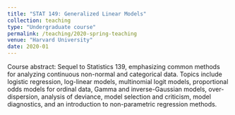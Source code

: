 ```yaml
---
title: "STAT 149: Generalized Linear Models"
collection: teaching
type: "Undergraduate course"
permalink: /teaching/2020-spring-teaching
venue: "Harvard University"
date: 2020-01
---
```


Course abstract:
Sequel to Statistics 139, emphasizing common methods for analyzing continuous non-normal and categorical data. 
Topics include logistic regression, log-linear models, multinomial logit models, proportional odds models for ordinal data, Gamma and inverse-Gaussian models, over-dispersion, analysis of deviance, model selection and criticism, model diagnostics, and an introduction to non-parametric regression methods.
